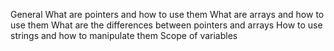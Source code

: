 General
What are pointers and how to use them
What are arrays and how to use them
What are the differences between pointers and arrays
How to use strings and how to manipulate them
Scope of variables